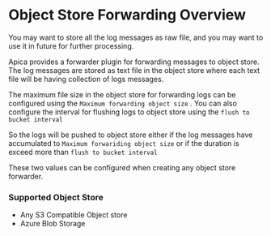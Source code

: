 # Object Store Forwarding Overview

You may want to store all the log messages as raw file, and you may want to use it in future for further processing.

Apica provides a forwarder plugin for forwarding messages to object store. The log messages are stored as text file in the object store where each text file will be having collection of logs messages.

The maximum file size in the object store for forwarding logs can be configured using the `Maximum forwarding object size` . You can also configure the interval for flushing logs to object store using the `flush to bucket interval`

So the logs will be pushed to object store either if the log messages have accumulated to `Maximum forwariding object size` or if the duration is exceed more than `flush to bucket interval`

These two values can be configured when creating any object store forwarder.

### Supported Object Store <a href="#supported-object-store" id="supported-object-store"></a>

* Any S3 Compatible Object store
* Azure Blob Storage
